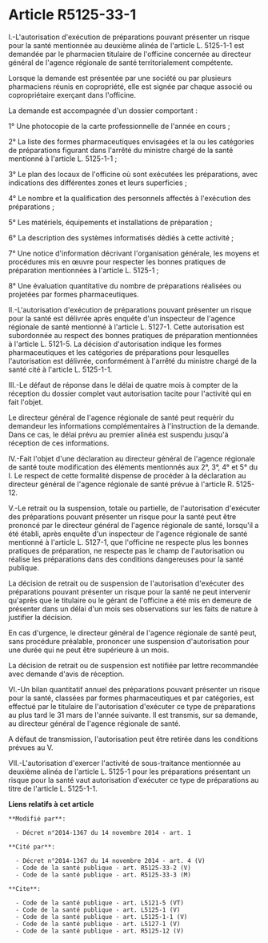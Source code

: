 # Article R5125-33-1

I.-L'autorisation d'exécution de préparations pouvant présenter un risque pour la santé mentionnée au deuxième alinéa de
l'article L. 5125-1-1 est demandée par le pharmacien titulaire de l'officine concernée au directeur général de l'agence
régionale de santé territorialement compétente. 

Lorsque la demande est présentée par une société ou par plusieurs pharmaciens réunis en copropriété, elle est signée par
chaque associé ou copropriétaire exerçant dans l'officine. 

La demande est accompagnée d'un dossier comportant : 

1° Une photocopie de la carte professionnelle de l'année en cours ; 

2° La liste des formes pharmaceutiques envisagées et la ou les catégories de préparations figurant dans l'arrêté du ministre
chargé de la santé mentionné à l'article L. 5125-1-1 ; 

3° Le plan des locaux de l'officine où sont exécutées les préparations, avec indications des différentes zones et leurs
superficies ; 

4° Le nombre et la qualification des personnels affectés à l'exécution des préparations ; 

5° Les matériels, équipements et installations de préparation ; 

6° La description des systèmes informatisés dédiés à cette activité ; 

7° Une notice d'information décrivant l'organisation générale, les moyens et procédures mis en œuvre pour respecter les
bonnes pratiques de préparation mentionnées à l'article L. 5125-1 ; 

8° Une évaluation quantitative du nombre de préparations réalisées ou projetées par formes pharmaceutiques. 

II.-L'autorisation d'exécution de préparations pouvant présenter un risque pour la santé est délivrée après enquête d'un
inspecteur de l'agence régionale de santé mentionné à l'article L. 5127-1. Cette autorisation est subordonnée au respect des
bonnes pratiques de préparation mentionnées à l'article L. 5121-5. La décision d'autorisation indique les formes
pharmaceutiques et les catégories de préparations pour lesquelles l'autorisation est délivrée, conformément à l'arrêté du
ministre chargé de la santé cité à l'article L. 5125-1-1. 

III.-Le défaut de réponse dans le délai de quatre mois à compter de la réception du dossier complet vaut autorisation tacite
pour l'activité qui en fait l'objet. 

Le directeur général de l'agence régionale de santé peut requérir du demandeur les informations complémentaires à
l'instruction de la demande. Dans ce cas, le délai prévu au premier alinéa est suspendu jusqu'à réception de ces
informations. 

IV.-Fait l'objet d'une déclaration au directeur général de l'agence régionale de santé toute modification des éléments
mentionnés aux 2°, 3°, 4° et 5° du I. Le respect de cette formalité dispense de procéder à la déclaration au directeur
général de l'agence régionale de santé prévue à l'article R. 5125-12. 

V.-Le retrait ou la suspension, totale ou partielle, de l'autorisation d'exécuter des préparations pouvant présenter un
risque pour la santé peut être prononcé par le directeur général de l'agence régionale de santé, lorsqu'il a été établi,
après enquête d'un inspecteur de l'agence régionale de santé mentionné à l'article L. 5127-1, que l'officine ne respecte plus
les bonnes pratiques de préparation, ne respecte pas le champ de l'autorisation ou réalise les préparations dans des
conditions dangereuses pour la santé publique. 

La décision de retrait ou de suspension de l'autorisation d'exécuter des préparations pouvant présenter un risque pour la
santé ne peut intervenir qu'après que le titulaire ou le gérant de l'officine a été mis en demeure de présenter dans un délai
d'un mois ses observations sur les faits de nature à justifier la décision. 

En cas d'urgence, le directeur général de l'agence régionale de santé peut, sans procédure préalable, prononcer une
suspension d'autorisation pour une durée qui ne peut être supérieure à un mois. 

La décision de retrait ou de suspension est notifiée par lettre recommandée avec demande d'avis de réception. 

VI.-Un bilan quantitatif annuel des préparations pouvant présenter un risque pour la santé, classées par formes
pharmaceutiques et par catégories, est effectué par le titulaire de l'autorisation d'exécuter ce type de préparations au plus
tard le 31 mars de l'année suivante. Il est transmis, sur sa demande, au directeur général de l'agence régionale de santé. 

A défaut de transmission, l'autorisation peut être retirée dans les conditions prévues au V. 

VII.-L'autorisation d'exercer l'activité de sous-traitance mentionnée au deuxième alinéa de l'article L. 5125-1 pour les
préparations présentant un risque pour la santé vaut autorisation d'exécuter ce type de préparations au titre de l'article L.
5125-1-1.

**Liens relatifs à cet article**

	**Modifié par**:

	  - Décret n°2014-1367 du 14 novembre 2014 - art. 1

	**Cité par**:

	  - Décret n°2014-1367 du 14 novembre 2014 - art. 4 (V)
	  - Code de la santé publique - art. R5125-33-2 (V)
	  - Code de la santé publique - art. R5125-33-3 (M)

	**Cite**:

	  - Code de la santé publique - art. L5121-5 (VT)
	  - Code de la santé publique - art. L5125-1 (V)
	  - Code de la santé publique - art. L5125-1-1 (V)
	  - Code de la santé publique - art. L5127-1 (V)
	  - Code de la santé publique - art. R5125-12 (V)
